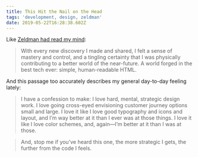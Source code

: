 ```yaml
---
title: This Hit the Nail on the Head
tags: 'development, design, zeldman'
date: 2019-05-22T16:28:38.602Z
---
```

Like [Zeldman had read my mind]( [http://www.zeldman.com/2019/05/22/you-got-this/](http://www.zeldman.com/2019/05/22/you-got-this/) ): 

> With every new discovery I made and shared, I felt a sense of mastery and control, and a tingling certainty that I was physically contributing to a better world of the near-future. A world forged in the best tech ever: simple, human-readable HTML.

And this passage too accurately describes my general day-to-day feeling lately:

> I have a confession to make: I love hard, mental, strategic design work. I love going cross-eyed envisioning customer journey options small and large. I love it like I love good typography and icons and layout, and I’m way better at it than I ever was at those things. I love it like I love color schemes, and, again—I’m better at it than I was at those.

> And, stop me if you’ve heard this one, the more strategic I gets, the further from the code I feels.
